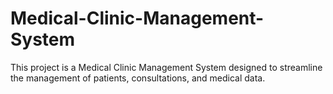 # Medical-Clinic-Management-System
This project is a Medical Clinic Management System designed to streamline the management of patients, consultations, and medical data. 
